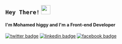 ## `Hey There!` <img src="https://github.com/TheDudeThatCode/TheDudeThatCode/blob/master/Assets/Hi.gif" width="29px">

#### I'm Mohamed higgy and I'm a Front-end Developer

[![twitter badge](https://img.shields.io/badge/twitter-@MohamedHiggy-%231FA1F1?style=flat&logo=twitter&logoColor=white)](https://twitter.com/mohamed_higgy)
[![linkedin badge](https://img.shields.io/badge/linkedin-MohamedHiggy-%230177B5?style=flat&logo=linkedin)](https://www.linkedin.com/in/mohamed-higgy-a7875116a/)
[![facebook badge](https://img.shields.io/badge/facebook-MohamedHiggy-&1877F2?style=flat&logo=facebook&logoColor=white&color=1877F2)](https://www.facebook.com/mohamed.higgy.96)
